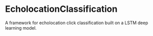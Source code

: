 # EcholocationClassification
A framework for echolocation click classification built on a LSTM deep learning model.
